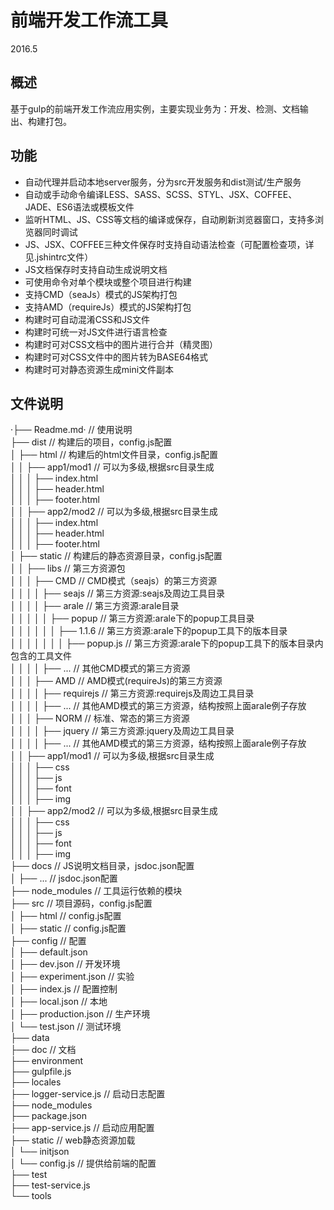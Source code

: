 # 前端开发工作流工具
2016.5
## 概述
基于gulp的前端开发工作流应用实例，主要实现业务为：开发、检测、文档输出、构建打包。

## 功能
* 自动代理并启动本地server服务，分为src开发服务和dist测试/生产服务
* 自动或手动命令编译LESS、SASS、SCSS、STYL、JSX、COFFEE、JADE、ES6语法或模板文件
* 监听HTML、JS、CSS等文档的编译或保存，自动刷新浏览器窗口，支持多浏览器同时调试
* JS、JSX、COFFEE三种文件保存时支持自动语法检查（可配置检查项，详见.jshintrc文件）
* JS文档保存时支持自动生成说明文档
* 可使用命令对单个模块或整个项目进行构建
* 支持CMD（seaJs）模式的JS架构打包
* 支持AMD（requireJs）模式的JS架构打包
* 构建时可自动混淆CSS和JS文件
* 构建时可统一对JS文件进行语言检查
* 构建时可对CSS文档中的图片进行合并（精灵图）
* 构建时可对CSS文件中的图片转为BASE64格式
* 构建时可对静态资源生成mini文件副本

## 文件说明
·├── Readme.md·                   // 使用说明  
├── dist                        // 构建后的项目，config.js配置  
│   ├── html                    // 构建后的html文件目录，config.js配置  
│   │   ├── app1/mod1           // 可以为多级,根据src目录生成  
│   │   │   ├── index.html        
│   │   │   ├── header.html       
│   │   │   ├── footer.html        
│   │   ├── app2/mod2           // 可以为多级,根据src目录生成  
│   │   │   ├── index.html  
│   │   │   ├── header.html  
│   │   │   ├── footer.html   
│   ├── static                  // 构建后的静态资源目录，config.js配置  
│   │   ├── libs                // 第三方资源包  
│   │   │   ├── CMD             // CMD模式（seajs）的第三方资源  
│   │   │   │   ├── seajs                     // 第三方资源:seajs及周边工具目录  
│   │   │   │   ├── arale                     // 第三方资源:arale目录  
│   │   │   │   │   ├── popup                 // 第三方资源:arale下的popup工具目录  
│   │   │   │   │   │   ├── 1.1.6             // 第三方资源:arale下的popup工具下的版本目录    
│   │   │   │   │   │   │   ├── popup.js      // 第三方资源:arale下的popup工具下的版本目录内包含的工具文件  
│   │   │   │   ├── ...                       // 其他CMD模式的第三方资源  
│   │   │   ├── AMD             // AMD模式(requireJs)的第三方资源    
│   │   │   │   ├── requirejs                 // 第三方资源:requirejs及周边工具目录  
│   │   │   │   ├── ...                       // 其他AMD模式的第三方资源，结构按照上面arale例子存放  
│   │   │   ├── NORM            // 标准、常态的第三方资源  
│   │   │   │   ├── jquery                    // 第三方资源:jquery及周边工具目录  
│   │   │   │   ├── ...                       // 其他AMD模式的第三方资源，结构按照上面arale例子存放  
│   │   ├── app1/mod1           // 可以为多级,根据src目录生成  
│   │   │   ├── css        
│   │   │   ├── js        
│   │   │   ├── font       
│   │   │   ├── img    
│   │   ├── app2/mod2           // 可以为多级,根据src目录生成  
│   │   │   ├── css        
│   │   │   ├── js        
│   │   │   ├── font       
│   │   │   ├── img    
├── docs                        // JS说明文档目录，jsdoc.json配置   
│   ├── ...                     // jsdoc.json配置<br>
├── node_modules                // 工具运行依赖的模块<br>
├── src                         // 项目源码，config.js配置<br>
│   ├── html                    // config.js配置<br>
│   ├── static                  // config.js配置<br>
├── config                      // 配置<br>
│   ├── default.json<br>
│   ├── dev.json                // 开发环境<br>
│   ├── experiment.json         // 实验<br>
│   ├── index.js                // 配置控制<br>
│   ├── local.json              // 本地<br>
│   ├── production.json         // 生产环境<br>
│   └── test.json               // 测试环境<br>
├── data<br>
├── doc                         // 文档<br>
├── environment<br>
├── gulpfile.js<br>
├── locales<br>
├── logger-service.js           // 启动日志配置<br>
├── node_modules<br>
├── package.json<br>
├── app-service.js              // 启动应用配置<br>
├── static                      // web静态资源加载<br>
│   └── initjson<br>
│   	└── config.js 		// 提供给前端的配置<br>
├── test<br>
├── test-service.js<br>
└── tools<br>
